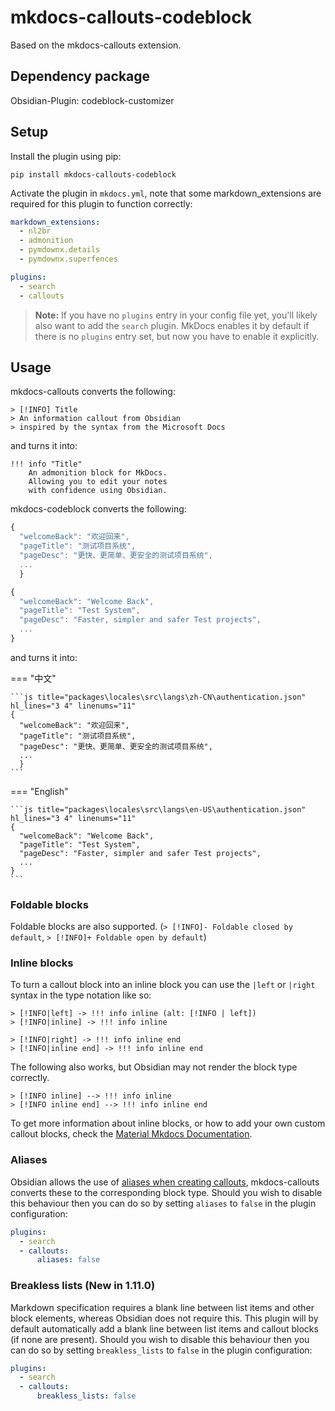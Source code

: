 # mkdocs-callouts-codeblock

Based on the mkdocs-callouts extension.

## Dependency package

Obsidian-Plugin: codeblock-customizer

## Setup
Install the plugin using pip:

`pip install mkdocs-callouts-codeblock`

Activate the plugin in `mkdocs.yml`, note that some markdown_extensions are required for this plugin to function correctly:

```yaml
markdown_extensions:
  - nl2br
  - admonition
  - pymdownx.details
  - pymdownx.superfences

plugins:
  - search
  - callouts
```

> **Note:** If you have no `plugins` entry in your config file yet, you'll likely also want to add the `search` plugin. MkDocs enables it by default if there is no `plugins` entry set, but now you have to enable it explicitly.

## Usage
mkdocs-callouts converts the following:
```
> [!INFO] Title
> An information callout from Obsidian
> inspired by the syntax from the Microsoft Docs
```
and turns it into:
```
!!! info "Title"
    An admonition block for MkDocs.
    Allowing you to edit your notes
    with confidence using Obsidian.
```

mkdocs-codeblock converts the following:

```js file:packages\locales\src\langs\zh-CN\authentication.json hl="13,14" ln="1" group="中英语言" tab="中文"
{
  "welcomeBack": "欢迎回来",
  "pageTitle": "测试项目系统",
  "pageDesc": "更快、更简单、更安全的测试项目系统",
  ...
  }
```
```js file:packages\locales\src\langs\en-US\authentication.json hl="13,14" ln="11" group="中英语言" tab="English"
{
  "welcomeBack": "Welcome Back",
  "pageTitle": "Test System",
  "pageDesc": "Faster, simpler and safer Test projects",
  ...
}
```

and turns it into:

=== "中文"

    ```js title="packages\locales\src\langs\zh-CN\authentication.json" hl_lines="3 4" linenums="11" 
    {
      "welcomeBack": "欢迎回来",
      "pageTitle": "测试项目系统",
      "pageDesc": "更快、更简单、更安全的测试项目系统",
      ...
      }
    ```

=== "English"

    ```js title="packages\locales\src\langs\en-US\authentication.json" hl_lines="3 4" linenums="11" 
    {
      "welcomeBack": "Welcome Back",
      "pageTitle": "Test System",
      "pageDesc": "Faster, simpler and safer Test projects",
      ...
    }
    ```


### Foldable blocks
Foldable blocks are also supported. (`> [!INFO]- Foldable closed by default`, `> [!INFO]+ Foldable open by default`)

### Inline blocks
To turn a callout block into an inline block you can use the `|left` or `|right` syntax in the type notation like so:
```
> [!INFO|left] -> !!! info inline (alt: [!INFO | left])
> [!INFO|inline] -> !!! info inline

> [!INFO|right] -> !!! info inline end 
> [!INFO|inline end] -> !!! info inline end
```

The following also works, but Obsidian may not render the block type correctly.
```
> [!INFO inline] --> !!! info inline
> [!INFO inline end] --> !!! info inline end
```
To get more information about inline blocks, or how to add your own custom callout blocks, check the [Material Mkdocs Documentation](https://squidfunk.github.io/mkdocs-material/reference/admonitions/#inline-blocks).

### Aliases
Obsidian allows the use of [aliases when creating callouts](https://help.obsidian.md/How+to/Use+callouts#Types), mkdocs-callouts converts these to the corresponding block type. Should you wish to disable this behaviour then you can do so by setting `aliases` to `false` in the plugin configuration:
```yaml
plugins:
  - search
  - callouts:
      aliases: false
```

### Breakless lists (New in 1.11.0)
Markdown specification requires a blank line between list items and other block elements, whereas Obsidian does not require this. This plugin will by default automatically add a blank line between list items and callout blocks (if none are present). Should you wish to disable this behaviour then you can do so by setting `breakless_lists` to `false` in the plugin configuration:
```yaml
plugins:
  - search
  - callouts:
      breakless_lists: false
```
